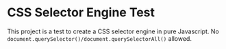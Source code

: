# CSS Selector Engine Test
This project is a test to create a CSS selector engine in pure Javascript. No ```document.querySelector()/document.querySelectorAll()``` allowed.
